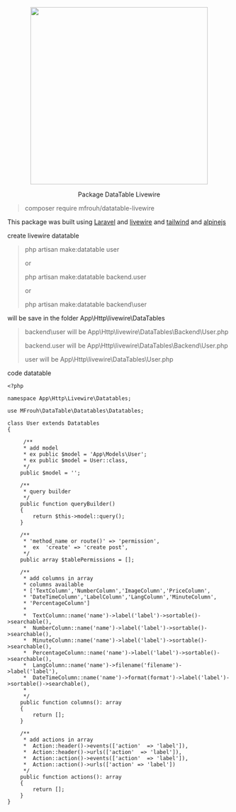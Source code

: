 <p align="center"><a href="https://laravel.com" target="_blank"><img src="https://raw.githubusercontent.com/laravel/art/master/logo-lockup/5%20SVG/2%20CMYK/1%20Full%20Color/laravel-logolockup-cmyk-red.svg" width="400"></a></p>

<p align="center" >Package DataTable Livewire </p>

> composer require mfrouh/datatable-livewire

This package was built using 
[Laravel](https://laravel.com)
and [livewire](https://laravel-livewire.com)
and [tailwind](https://tailwindcss.com)
and [alpinejs](https://github.com/alpinejs/alpine)

create livewire datatable

>php artisan make:datatable user
> 
> or
> 
>php artisan make:datatable backend.user
> 
> or
>
>php artisan make:datatable backend\user

will be save in the folder App\Http\livewire\DataTables

>backend\user  will be App\Http\livewire\DataTables\Backend\User.php
>
>backend.user  will be App\Http\livewire\DataTables\Backend\User.php
> 
>user  will be App\Http\livewire\DataTables\User.php

code datatable 
```
<?php

namespace App\Http\Livewire\Datatables;

use MFrouh\DataTable\Datatables\Datatables;

class User extends Datatables
{

     /**
     * add model
     * ex public $model = 'App\Models\User';
     * ex public $model = User::class,
     */
    public $model = '';

    /**
     * query builder
     */
    public function queryBuilder()
    {
        return $this->model::query();
    }

    /**
     * 'method_name or route()' => 'permission',
     *  ex  'create' => 'create post',
     */
    public array $tablePermissions = [];

    /**
     * add columns in array
     * columns available
     * ['TextColumn','NumberColumn','ImageColumn','PriceColumn',
     * 'DateTimeColumn','LabelColumn','LangColumn','MinuteColumn',
     * 'PercentageColumn']
     *
     *  TextColumn::name('name')->label('label')->sortable()->searchable(),
     *  NumberColumn::name('name')->label('label')->sortable()->searchable(),
     *  MinuteColumn::name('name')->label('label')->sortable()->searchable(),
     *  PercentageColumn::name('name')->label('label')->sortable()->searchable(),
     *  LangColumn::name('name')->filename('filename')->label('label'),
     *  DateTimeColumn::name('name')->format(format')->label('label')->sortable()->searchable(),
     *
     */
    public function columns(): array
    {
        return [];
    }

    /**
     * add actions in array
     *  Action::header()->events(['action'  => 'label']),
     *  Action::header()->urls(['action'  => 'label']),
     *  Action::action()->events(['action'  => 'label']),
     *  Action::action()->urls(['action' => 'label'])
     */
    public function actions(): array
    {
        return [];
    }
}
```
